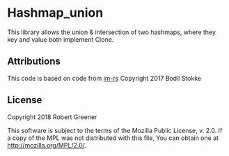 # Hashmap_union
This library allows the union & intersection of two hashmaps, where they key and value both implement Clone.

## Attributions
This code is based on code from [im-rs](https://github.com/bodil/im-rs) Copyright 2017 Bodil Stokke

## License
Copyright 2018 Robert Greener

This software is subject to the terms of the Mozilla Public License, v. 2.0. If a copy of the MPL was not distributed with this file, You can obtain one at http://mozilla.org/MPL/2.0/.
